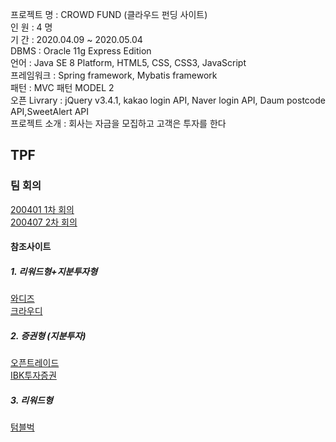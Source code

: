 프로젝트 명 : CROWD FUND (클라우드 펀딩 사이트)<br>
인 원 : 4 명<br>
기 간 : 2020.04.09 ~ 2020.05.04<br>
DBMS : Oracle 11g Express Edition<br>
언어 : Java SE 8 Platform, HTML5, CSS, CSS3, JavaScript<br>
프레임워크 : Spring framework, Mybatis framework<br>
패턴 : MVC 패턴 MODEL 2<br>
오픈 Livrary : jQuery v3.4.1, kakao login API, Naver login API, Daum postcode API,SweetAlert API<br>
프로젝트 소개 : 회사는 자금을 모집하고 고객은 투자를 한다<br>

## TPF

### 팀 회의
[200401 1차 회의](https://github.com/TeamProjectFunding/funding/wiki/200402_1%EC%B0%A8%ED%9A%8C%EC%9D%98)<br>
[200407 2차 회의](https://github.com/TeamProjectFunding/funding/wiki/200407_2%EC%B0%A8%ED%9A%8C%EC%9D%98)<br>
#### 참조사이트
##### 1. 리워드형+지분투자형
[와디즈](https://www.wadiz.kr/web/main)<br>
[크라우디](https://www.ycrowdy.com/)<br>
##### 2. 증권형 (지분투자)
[오픈트레이드](https://otrade.co/)<br>
[IBK투자증권](https://crowd.ibks.com/)<br>
##### 3. 리워드형
[텀블벅](https://tumblbug.com/)<br>

